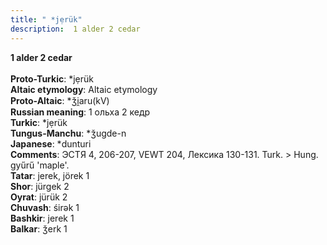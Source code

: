 ```yaml
---
title: " *jẹrük"
description:  1 alder 2 cedar
---
```

<p data-pagefind-weight="0.5">
<strong> 1 alder 2 cedar</strong><br><br>
<strong>Proto-Turkic</strong>:  *jẹrük<br>
<strong>Altaic etymology</strong>:  Altaic etymology<br>
<strong> Proto-Altaic</strong>:  *ǯi̯aru(kV)<br>
<strong>Russian meaning</strong>:  1 ольха 2 кедр<br>
<strong>Turkic</strong>:  *jẹrük<br>
<strong>Tungus-Manchu</strong>:  *ǯugde-n<br>
<strong>Japanese</strong>:  *dunturi<br>
<strong>Comments</strong>:  ЭСТЯ 4, 206-207, VEWT 204, Лексика 130-131. Turk. > Hung. gyűrű 'maple'.<br>
<strong>Tatar</strong>:  jerek, jörek 1<br>
<strong>Shor</strong>:  jürgek 2<br>
<strong>Oyrat</strong>:  jürük 2<br>
<strong>Chuvash</strong>:  śirǝk 1<br>
<strong>Bashkir</strong>:  jerek 1<br>
<strong>Balkar</strong>:  ǯerk 1<br>

</p>
